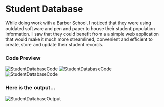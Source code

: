 # Student Database
While doing work with a Barber School, I noticed that they were using outdated software and pen and paper to house their student population information. I saw that they could benefit from a a simple web application that would make it much more streamlined, convenient and efficient to create, store and update their student records. 

### Code Preview 

![StudentDatabaseCode](https://itstaraking.github.io/StudentDatabase/SQLScreenShot.png)
![StudentDatabaseCode](https://itstaraking.github.io/StudentDatabase/StudentClass.png)
![StudentDatabaseCode](https://itstaraking.github.io/StudentDatabase/StudentClassASPX.png)

### Here is the output...

![StudentDatabaseOutput](https://itstaraking.github.io/StudentDatabase/studentdatabasegif.gif)
